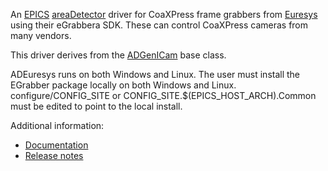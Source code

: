 An 
[EPICS](http://www.aps.anl.gov/epics)
[areaDetector](https://github.com/areaDetector/areaDetector/blob/master/README.md)
driver for CoaXPress frame grabbers from 
[Euresys](http://euresys.com) using their eGrabbera SDK.
These can control CoaXPress cameras from many vendors.

This driver derives from the [ADGenICam](https://github.com/areaDetector/ADGenICam) base class.

ADEuresys runs on both Windows and Linux.
The user must install the EGrabber package locally on both Windows and Linux.
configure/CONFIG_SITE or CONFIG_SITE.$(EPICS_HOST_ARCH).Common must be edited to point to the local install.

Additional information:
* [Documentation](https://areadetector.github.io/areaDetector/ADEuresys/ADEuresys.html)
* [Release notes](RELEASE.md)
